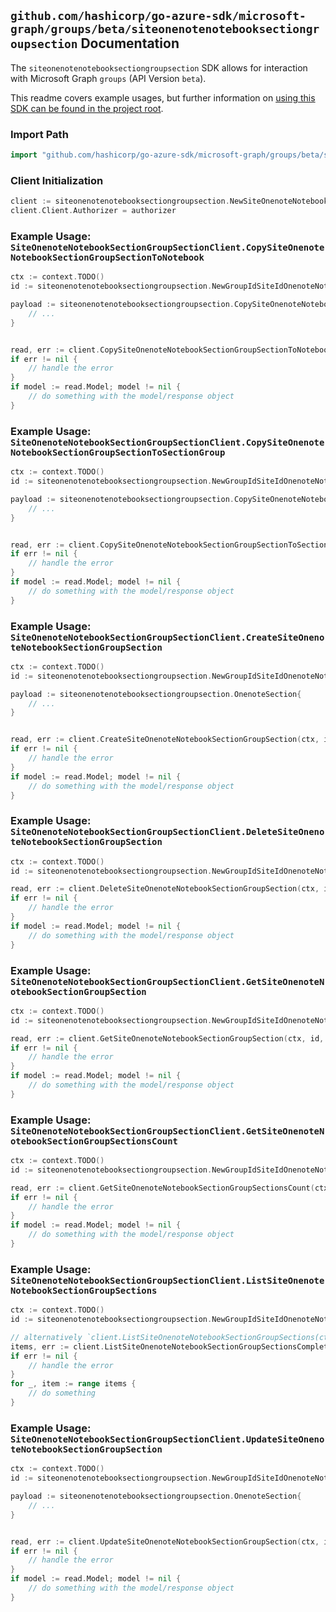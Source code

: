 
## `github.com/hashicorp/go-azure-sdk/microsoft-graph/groups/beta/siteonenotenotebooksectiongroupsection` Documentation

The `siteonenotenotebooksectiongroupsection` SDK allows for interaction with Microsoft Graph `groups` (API Version `beta`).

This readme covers example usages, but further information on [using this SDK can be found in the project root](https://github.com/hashicorp/go-azure-sdk/tree/main/docs).

### Import Path

```go
import "github.com/hashicorp/go-azure-sdk/microsoft-graph/groups/beta/siteonenotenotebooksectiongroupsection"
```


### Client Initialization

```go
client := siteonenotenotebooksectiongroupsection.NewSiteOnenoteNotebookSectionGroupSectionClientWithBaseURI("https://graph.microsoft.com")
client.Client.Authorizer = authorizer
```


### Example Usage: `SiteOnenoteNotebookSectionGroupSectionClient.CopySiteOnenoteNotebookSectionGroupSectionToNotebook`

```go
ctx := context.TODO()
id := siteonenotenotebooksectiongroupsection.NewGroupIdSiteIdOnenoteNotebookIdSectionGroupIdSectionID("groupId", "siteId", "notebookId", "sectionGroupId", "onenoteSectionId")

payload := siteonenotenotebooksectiongroupsection.CopySiteOnenoteNotebookSectionGroupSectionToNotebookRequest{
	// ...
}


read, err := client.CopySiteOnenoteNotebookSectionGroupSectionToNotebook(ctx, id, payload, siteonenotenotebooksectiongroupsection.DefaultCopySiteOnenoteNotebookSectionGroupSectionToNotebookOperationOptions())
if err != nil {
	// handle the error
}
if model := read.Model; model != nil {
	// do something with the model/response object
}
```


### Example Usage: `SiteOnenoteNotebookSectionGroupSectionClient.CopySiteOnenoteNotebookSectionGroupSectionToSectionGroup`

```go
ctx := context.TODO()
id := siteonenotenotebooksectiongroupsection.NewGroupIdSiteIdOnenoteNotebookIdSectionGroupIdSectionID("groupId", "siteId", "notebookId", "sectionGroupId", "onenoteSectionId")

payload := siteonenotenotebooksectiongroupsection.CopySiteOnenoteNotebookSectionGroupSectionToSectionGroupRequest{
	// ...
}


read, err := client.CopySiteOnenoteNotebookSectionGroupSectionToSectionGroup(ctx, id, payload, siteonenotenotebooksectiongroupsection.DefaultCopySiteOnenoteNotebookSectionGroupSectionToSectionGroupOperationOptions())
if err != nil {
	// handle the error
}
if model := read.Model; model != nil {
	// do something with the model/response object
}
```


### Example Usage: `SiteOnenoteNotebookSectionGroupSectionClient.CreateSiteOnenoteNotebookSectionGroupSection`

```go
ctx := context.TODO()
id := siteonenotenotebooksectiongroupsection.NewGroupIdSiteIdOnenoteNotebookIdSectionGroupID("groupId", "siteId", "notebookId", "sectionGroupId")

payload := siteonenotenotebooksectiongroupsection.OnenoteSection{
	// ...
}


read, err := client.CreateSiteOnenoteNotebookSectionGroupSection(ctx, id, payload, siteonenotenotebooksectiongroupsection.DefaultCreateSiteOnenoteNotebookSectionGroupSectionOperationOptions())
if err != nil {
	// handle the error
}
if model := read.Model; model != nil {
	// do something with the model/response object
}
```


### Example Usage: `SiteOnenoteNotebookSectionGroupSectionClient.DeleteSiteOnenoteNotebookSectionGroupSection`

```go
ctx := context.TODO()
id := siteonenotenotebooksectiongroupsection.NewGroupIdSiteIdOnenoteNotebookIdSectionGroupIdSectionID("groupId", "siteId", "notebookId", "sectionGroupId", "onenoteSectionId")

read, err := client.DeleteSiteOnenoteNotebookSectionGroupSection(ctx, id, siteonenotenotebooksectiongroupsection.DefaultDeleteSiteOnenoteNotebookSectionGroupSectionOperationOptions())
if err != nil {
	// handle the error
}
if model := read.Model; model != nil {
	// do something with the model/response object
}
```


### Example Usage: `SiteOnenoteNotebookSectionGroupSectionClient.GetSiteOnenoteNotebookSectionGroupSection`

```go
ctx := context.TODO()
id := siteonenotenotebooksectiongroupsection.NewGroupIdSiteIdOnenoteNotebookIdSectionGroupIdSectionID("groupId", "siteId", "notebookId", "sectionGroupId", "onenoteSectionId")

read, err := client.GetSiteOnenoteNotebookSectionGroupSection(ctx, id, siteonenotenotebooksectiongroupsection.DefaultGetSiteOnenoteNotebookSectionGroupSectionOperationOptions())
if err != nil {
	// handle the error
}
if model := read.Model; model != nil {
	// do something with the model/response object
}
```


### Example Usage: `SiteOnenoteNotebookSectionGroupSectionClient.GetSiteOnenoteNotebookSectionGroupSectionsCount`

```go
ctx := context.TODO()
id := siteonenotenotebooksectiongroupsection.NewGroupIdSiteIdOnenoteNotebookIdSectionGroupID("groupId", "siteId", "notebookId", "sectionGroupId")

read, err := client.GetSiteOnenoteNotebookSectionGroupSectionsCount(ctx, id, siteonenotenotebooksectiongroupsection.DefaultGetSiteOnenoteNotebookSectionGroupSectionsCountOperationOptions())
if err != nil {
	// handle the error
}
if model := read.Model; model != nil {
	// do something with the model/response object
}
```


### Example Usage: `SiteOnenoteNotebookSectionGroupSectionClient.ListSiteOnenoteNotebookSectionGroupSections`

```go
ctx := context.TODO()
id := siteonenotenotebooksectiongroupsection.NewGroupIdSiteIdOnenoteNotebookIdSectionGroupID("groupId", "siteId", "notebookId", "sectionGroupId")

// alternatively `client.ListSiteOnenoteNotebookSectionGroupSections(ctx, id, siteonenotenotebooksectiongroupsection.DefaultListSiteOnenoteNotebookSectionGroupSectionsOperationOptions())` can be used to do batched pagination
items, err := client.ListSiteOnenoteNotebookSectionGroupSectionsComplete(ctx, id, siteonenotenotebooksectiongroupsection.DefaultListSiteOnenoteNotebookSectionGroupSectionsOperationOptions())
if err != nil {
	// handle the error
}
for _, item := range items {
	// do something
}
```


### Example Usage: `SiteOnenoteNotebookSectionGroupSectionClient.UpdateSiteOnenoteNotebookSectionGroupSection`

```go
ctx := context.TODO()
id := siteonenotenotebooksectiongroupsection.NewGroupIdSiteIdOnenoteNotebookIdSectionGroupIdSectionID("groupId", "siteId", "notebookId", "sectionGroupId", "onenoteSectionId")

payload := siteonenotenotebooksectiongroupsection.OnenoteSection{
	// ...
}


read, err := client.UpdateSiteOnenoteNotebookSectionGroupSection(ctx, id, payload, siteonenotenotebooksectiongroupsection.DefaultUpdateSiteOnenoteNotebookSectionGroupSectionOperationOptions())
if err != nil {
	// handle the error
}
if model := read.Model; model != nil {
	// do something with the model/response object
}
```
